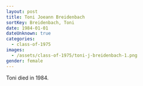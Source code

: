 ```yaml
---
layout: post
title: Toni Joeann Breidenbach
sortKey: Breidenbach, Toni
date: 1984-01-01
dateUnknown: true
categories:
  - class-of-1975
images:
  - /assets/class-of-1975/toni-j-breidenbach-1.png
gender: female
---
```


Toni died in 1984.
